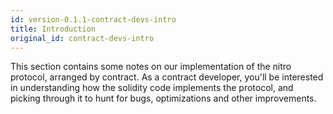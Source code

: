 ```yaml
---
id: version-0.1.1-contract-devs-intro
title: Introduction
original_id: contract-devs-intro
---
```


This section contains some notes on our implementation of the nitro protocol, arranged by contract. As a contract developer, you'll be interested in understanding how the solidity code implements the protocol, and picking through it to hunt for bugs, optimizations and other improvements.
